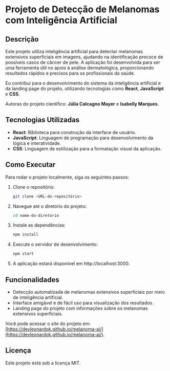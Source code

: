 # Projeto de Detecção de Melanomas com Inteligência Artificial

## Descrição

Este projeto utiliza inteligência artificial para detectar melanomas extensivos superficiais em imagens, ajudando na identificação precoce de possíveis casos de câncer de pele. A aplicação foi desenvolvida para ser uma ferramenta útil no apoio à análise dermatológica, proporcionando resultados rápidos e precisos para os profissionais da saúde.

Eu contribui para o desenvolvimento do sistema da inteligência artificial e da landing page do projeto, utilizando tecnologias como **React**, **JavaScript** e **CSS**.

Autoras do projeto científico: **Júlia Calcagno Mayer** e **Isabelly Marques**.

## Tecnologias Utilizadas

- **React**: Biblioteca para construção da interface de usuário.
- **JavaScript**: Linguagem de programação para desenvolvimento da lógica e interatividade.
- **CSS**: Linguagem de estilização para a formatação visual da aplicação.

## Como Executar

Para rodar o projeto localmente, siga os seguintes passos:

1. Clone o repositório:
   ```bash
   git clone <URL-do-repositório>
2. Navegue até o diretório do projeto:
   ```bash
   cd nome-do-diretório
3. Instale as dependências:
   ```bash
   npm install
4. Execute o servidor de desenvolvimento:
   ```bash
   npm start
5. A aplicação estará disponível em http://localhost:3000.


## Funcionalidades

- Detecção automatizada de melanomas extensivos superficiais por meio de inteligência artificial.
- Interface amigável e de fácil uso para visualização dos resultados.
- Landing page do projeto com informações sobre os melanomas extensivos superficiais.

Você pode acessar o site do projeto em: [https://devleonardok.github.io/melanoma-ai/](https://devleonardok.github.io/melanoma-ai/).

## Licença

Este projeto está sob a licença MIT.


